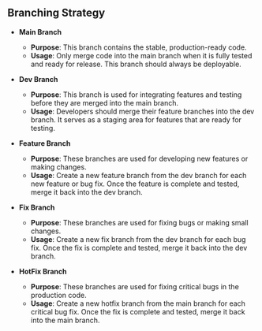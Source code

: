 ## Branching Strategy

- **Main Branch**
  - **Purpose**: This branch contains the stable, production-ready code.
  - **Usage**: Only merge code into the main branch when it is fully tested and ready for release. This branch should always be deployable.

- **Dev Branch**
  - **Purpose**: This branch is used for integrating features and testing before they are merged into the main branch.
  - **Usage**: Developers should merge their feature branches into the dev branch. It serves as a staging area for features that are ready for testing.

- **Feature Branch**
  - **Purpose**: These branches are used for developing new features or making changes.
  - **Usage**: Create a new feature branch from the dev branch for each new feature or bug fix. Once the feature is complete and tested, merge it back into the dev branch.

- **Fix Branch**
  - **Purpose**: These branches are used for fixing bugs or making small changes.
  - **Usage**: Create a new fix branch from the dev branch for each bug fix. Once the fix is complete and tested, merge it back into the dev branch.

- **HotFix Branch**
  - **Purpose**: These branches are used for fixing critical bugs in the production code.
  - **Usage**: Create a new hotfix branch from the main branch for each critical bug fix. Once the fix is complete and tested, merge it back into the main branch.